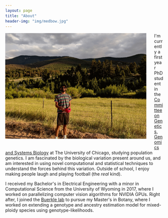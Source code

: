 ```yaml
---
layout: page
title: "About"
header-img: "img/medbow.jpg"
---
```


<div style="float: left; padding-right: 25px; padding-bottom: 25px">
	<img src="/img/bighorn.gif" width="450" alt="Tyler Kent"/>
</div>

I'm currently a first year PhD student in the [Committee on Genetics, Genomics and Systems Biology](https://ggsb.uchicago.edu) at The University of Chicago, studying population genetics. I am fascinated by the biological variation present around us, and am interested in using novel computational and statistical techniques to understand the forces behind this variation. Outside of school, I enjoy making people laugh and playing football (the *real* kind).  

I received my Bachelor's in Electrical Engineering with a minor in Computational Science from the University of Wyoming in 2017, where I worked on parallelizing computer vision algorithms for NVIDIA GPUs. Right after, I joined the [Buerkle lab](https://uwyo.edu/buerkle) to pursue my Master's in Botany, where I worked on extending a genotype and ancestry estimation model for mixed-ploidy species using genotype-likelihoods. 
